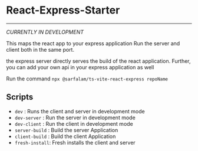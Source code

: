 # React-Express-Starter
---

*CURRENTLY IN DEVELOPMENT*

This maps the react app to your express application
Run the server and client both in the same port.

the express server directly serves the build of the react application.
Further, you can add your own api in your express application as well

Run the command `npx @sarfalam/ts-vite-react-express repoName`

## Scripts
- `dev` : Runs the client and server in development mode
- `dev-server` : Run the server in development mode
- `dev-client` : Run the client in development mode
- `server-build` : Build the server Application
- `client-build` : Build the client Application
- `fresh-install`: Fresh installs the client and server

